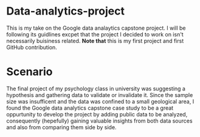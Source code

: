 # Data-analytics-project
This is my take on the Google data analaytics capstone project. I will be following its guidlines excpet that the project I decided to work on isn't necessarily buisiness related. **Note that** this is my first project and first GitHub contribution. 

# Scenario
The final project of my psychology class in university was suggesting a hypothesis and gathering data to validate or invalidate it. Since the sample size was insufficent and the data was confined to a small geological area, I found the Google data analytics capstone case study to be a great oppurtunity to develop the project by adding public data to be analyzed, consequently (hepefully) gaining valuable insights from both data sources and also from comparing them side by side. 
